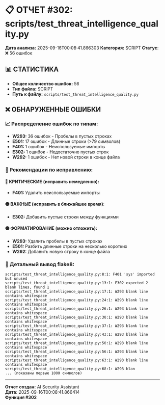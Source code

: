 # 📋 ОТЧЕТ #302: scripts/test_threat_intelligence_quality.py

**Дата анализа:** 2025-09-16T00:08:41.866303
**Категория:** SCRIPT
**Статус:** ❌ 56 ошибок

## 📊 СТАТИСТИКА

- **Общее количество ошибок:** 56
- **Тип файла:** SCRIPT
- **Путь к файлу:** `scripts/test_threat_intelligence_quality.py`

## ❌ ОБНАРУЖЕННЫЕ ОШИБКИ

### 📈 Распределение ошибок по типам:

- **W293:** 36 ошибок - Пробелы в пустых строках
- **E501:** 17 ошибок - Длинные строки (>79 символов)
- **F401:** 1 ошибок - Неиспользуемые импорты
- **E302:** 1 ошибок - Недостаточно пустых строк
- **W292:** 1 ошибок - Нет новой строки в конце файла

### 🎯 Рекомендации по исправлению:

#### 🔴 КРИТИЧЕСКИЕ (исправить немедленно):
- **F401:** Удалить неиспользуемые импорты

#### 🟡 ВАЖНЫЕ (исправить в ближайшее время):
- **E302:** Добавить пустые строки между функциями

#### 🟢 ФОРМАТИРОВАНИЕ (можно отложить):
- **W293:** Удалить пробелы в пустых строках
- **E501:** Разбить длинные строки на несколько коротких
- **W292:** Добавить новую строку в конце файла

### 📝 Детальный вывод flake8:

```
scripts/test_threat_intelligence_quality.py:8:1: F401 'sys' imported but unused
scripts/test_threat_intelligence_quality.py:13:1: E302 expected 2 blank lines, found 1
scripts/test_threat_intelligence_quality.py:17:1: W293 blank line contains whitespace
scripts/test_threat_intelligence_quality.py:24:1: W293 blank line contains whitespace
scripts/test_threat_intelligence_quality.py:26:1: W293 blank line contains whitespace
scripts/test_threat_intelligence_quality.py:30:1: W293 blank line contains whitespace
scripts/test_threat_intelligence_quality.py:37:1: W293 blank line contains whitespace
scripts/test_threat_intelligence_quality.py:43:1: W293 blank line contains whitespace
scripts/test_threat_intelligence_quality.py:50:1: W293 blank line contains whitespace
scripts/test_threat_intelligence_quality.py:56:1: W293 blank line contains whitespace
scripts/test_threat_intelligence_quality.py:63:1: W293 blank line contains whitespace
scripts/test_threat_intelligence_quality.py:68:1: W293 blan
... (показаны первые 1000 символов)
```

---
**Отчет создан:** AI Security Assistant  
**Дата:** 2025-09-16T00:08:41.866414  
**Функция #302**
